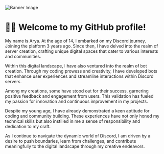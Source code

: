![Banner Image](https://media.discordapp.net/attachments/1205831813571022908/1220719478501802116/banner.png?ex=660ff69b&is=65fd819b&hm=0a5e2281863b9970c09f52ce64350b4edc5b5464724ec5847194f30a2ed7e409&=&format=webp&quality=lossless&width=1025&height=327)

# 👋🏻 Welcome to my GitHub profile!
My name is Arya. At the age of 14, I embarked on my Discord journey, Joining the platform 3 years ago. Since then, I have delved into the realm of server creation, crafting unique digital spaces that cater to various interests and communities.

Within this digital landscape, I have also ventured into the realm of bot creation. Through my coding prowess and creativity, I have developed bots that enhance user experiences and streamline interactions within Discord servers.

Among my creations, some have stood out for their success, garnering positive feedback and engagement from users. This validation has fueled my passion for innovation and continuous improvement in my projects.

Despite my young age, I have already demonstrated a keen aptitude for coding and community building. These experiences have not only honed my technical skills but also instilled in me a sense of responsibility and dedication to my craft.

As I continue to navigate the dynamic world of Discord, I am driven by a desire to push boundaries, learn from challenges, and contribute meaningfully to the digital landscape through my creative endeavors.
